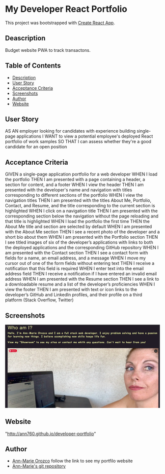 # My Developer React Portfolio

This project was bootstrapped with [Create React App](https://github.com/facebook/create-react-app).

## Deascription
Budget website PWA to track transactons.

## Table of Contents
- [Description](#description)
- [User Story](#user-story)
- [Acceptance Criteria](#acceptance-criteria)
- [Screenshots](#screenshots)
- [Author](#author)
- [Website](#website)

## User Story
AS AN employer looking for candidates with experience building single-page applications
I WANT to view a potential employee's deployed React portfolio of work samples
SO THAT I can assess whether they're a good candidate for an open position 

## Acceptance Criteria
GIVEN a single-page application portfolio for a web developer
WHEN I load the portfolio
THEN I am presented with a page containing a header, a section for content, and a footer
WHEN I view the header
THEN I am presented with the developer's name and navigation with titles corresponding to different sections of the portfolio
WHEN I view the navigation titles
THEN I am presented with the titles About Me, Portfolio, Contact, and Resume, and the title corresponding to the current section is highlighted
WHEN I click on a navigation title
THEN I am presented with the corresponding section below the navigation without the page reloading and that title is highlighted
WHEN I load the portfolio the first time
THEN the About Me title and section are selected by default
WHEN I am presented with the About Me section
THEN I see a recent photo of the developer and a short bio about them
WHEN I am presented with the Portfolio section
THEN I see titled images of six of the developer’s applications with links to both the deployed applications and the corresponding GitHub repository
WHEN I am presented with the Contact section
THEN I see a contact form with fields for a name, an email address, and a message
WHEN I move my cursor out of one of the form fields without entering text
THEN I receive a notification that this field is required
WHEN I enter text into the email address field
THEN I receive a notification if I have entered an invalid email address
WHEN I am presented with the Resume section
THEN I see a link to a downloadable resume and a list of the developer’s proficiencies
WHEN I view the footer
THEN I am presented with text or icon links to the developer’s GitHub and LinkedIn profiles, and their profile on a third platform (Stack Overflow, Twitter)

## Screenshots
![portfoilo](./src/assets/images/port.jpg)

## Website
"http://ann760.github.io/developer-portfolio"


## Author
* [Ann-Marie Orozco](ann760.github.io/myportfolio/) follow the link to see my portfilo website
* [Ann-Marie's git repository](https://github.com/ann760)
